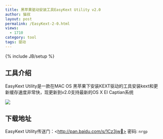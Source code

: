 ```yaml
---
title: 黑苹果驱动安装工具EasyKext Utility v2.0
author: 猫叔
layout: post
permalink: /EasyKext-2-0.html
views:
  - 1710
category: tool
tags: 驱动
---
```

{% include JB/setup %}

## 工具介绍

EasyKext Utility是一款在MAC OS 黑苹果下安装KEXT驱动的工具安装kext和更新缓存速度非常快，现更新到v2.0支持最新的OS X EI Captian系统

![](http://cache.maoshu.cc/uploads/2015/09/easy-kext-install.png)



## 下载地址

EasyKext Utility传送门：<http://pan.baidu.com/s/1Cz3jw> 密码: `nrgp`


